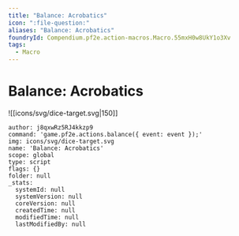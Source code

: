 ```yaml
---
title: "Balance: Acrobatics"
icon: ":file-question:"
aliases: "Balance: Acrobatics"
foundryId: Compendium.pf2e.action-macros.Macro.55mxH0w8UkY1o3Xv
tags:
  - Macro
---
```


# Balance: Acrobatics
![[icons/svg/dice-target.svg|150]]

```Macro
author: j8qxwRz5RJ4kkzp9
command: 'game.pf2e.actions.balance({ event: event });'
img: icons/svg/dice-target.svg
name: 'Balance: Acrobatics'
scope: global
type: script
flags: {}
folder: null
_stats:
  systemId: null
  systemVersion: null
  coreVersion: null
  createdTime: null
  modifiedTime: null
  lastModifiedBy: null
```
